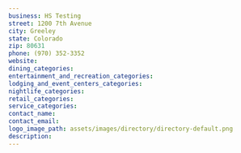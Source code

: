 ```yaml
---
business: HS Testing
street: 1200 7th Avenue
city: Greeley
state: Colorado
zip: 80631
phone: (970) 352-3352
website: 
dining_categories: 
entertainment_and_recreation_categories: 
lodging_and_event_centers_categories: 
nightlife_categories: 
retail_categories: 
service_categories: 
contact_name: 
contact_email: 
logo_image_path: assets/images/directory/directory-default.png
description: 
---
```


